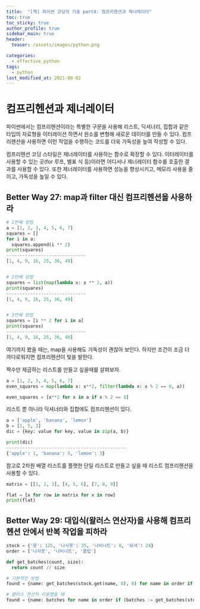 ```yaml
---
title:  "[책] 파이썬 코딩의 기술 part4: 컴프리헨션과 제너레이터"
toc: true
toc_sticky: true
author_profile: true
sidebar_main: true
header:
  teaser: /assets/images/python.png

categories:
  - effective_python
tags:
  - python
last_modified_at: 2021-08-02
---  
```


# 컴프리헨션과 제너레이터

파이썬에서는 컴프리헨션이라는 특별한 구문을 사용해 리스트, 딕셔너리, 집합과 같은 타입의 자료형을 이터레이션 하면서 원소를 변형해 새로운 데이터를 만들 수 있다. 컴프리헨션을 사용하면 이런 작업을 수행하는 코드를 더욱 가독성을 높여 작성할 수 있다.  

컴프리헨션 코딩 스타일은 제너레이터를 사용하는 함수로 확장할 수 있다. 이터레이터를 사용할 수 있는 곳(for 루프, 별표 식 등)이라면 어디서나 제너레이터 함수를 호출한 결과를 사용할 수 있다. 또한 제너레이터를 사용하면 성능을 향상시키고, 메모리 사용을 줄이고, 가독성을 높일 수 있다.


## Better Way 27: map과 filter 대신 컴프리헨션을 사용하라

```python
# 1번째 방법
a = [1, 2, 3, 4, 5, 6, 7]
squares = []
for i in a:
  squares.append(i ** 2)
print(squares)
------------------------------
[1, 4, 9, 16, 25, 36, 49]


# 2번째 방법
squares = list(map(lambda x: x ** 2, a))
print(squares)
------------------------------
[1, 4, 9, 16, 25, 36, 49]


# 3번째 방법
squares = [i ** 2 for i in a]
print(squares)
------------------------------
[1, 4, 9, 16, 25, 36, 49]
```

여기까지 봤을 때는, map을 사용해도 가독성이 괜찮아 보인다. 하지만 조건이 조금 더 까다로워지면 컴프리헨션이 빛을 발한다.  

짝수만 제곱하는 리스트를 만들고 싶을때를 살펴보자.  

```python
a = [1, 2, 3, 4, 5, 6, 7]
even_squares = map(lambda x: x**2, filter(lambda x: x % 2 == 0, a))

even_squares = [x**2 for x in a if x % 2 == 0]
```

리스트 뿐 아니라 딕셔너리와 집합에도 컴프리헨션이 있다.  

```python
a = ['apple', 'banana', 'lemon']
b = [1, 5, 3]
dic = {key: value for key, value in zip(a, b)}

print(dic)
---------------------------------------------
{'apple': 1, 'banana': 5, 'lemon': 3}
```

참고로 2차원 배열 리스트를 플랫한 단일 리스트로 만들고 싶을 때 리스트 컴프리헨션을 사용할 수 있다.  

```python
matrix = [[1, 2, 3], [4, 5, 6], [7, 8, 9]]

flat = [x for row in matrix for x in row]
print(flat)
```

## Better Way 29: 대입식(왈러스 연산자)을 사용해 컴프리헨션 안에서 반복 작업을 피하라

```python
stock = {'못': 125, '나사못': 35, '나비너트': 8, '와셔': 24}
order = ['나사못', '나비너트', '클립']

def get_batches(count, size):
  return count // size

# 기본적인 방법
found = {name: get_batches(stock.get(name, 0), 8) for name in order if get_batches(stock.get(name, 0), 8)}

# 왈러스 연산자 이용했을 때
found = {name: batches for name in order if (batches := get_batches(stock.get(name, 0), 8))}
```
